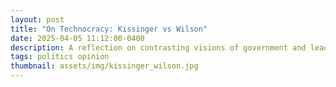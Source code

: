 ```yaml
---
layout: post
title: "On Technocracy: Kissinger vs Wilson"
date: 2025-04-05 11:12:00-0400
description: A reflection on contrasting visions of government and leadership
tags: politics opinion
thumbnail: assets/img/kissinger_wilson.jpg
---
```





